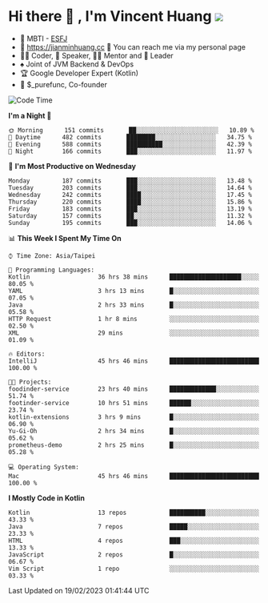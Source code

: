 # Hi there 👋 , I'm Vincent Huang ![](https://komarev.com/ghpvc/?username=Jian-Min-Huang)
- 👀 MBTI - [ESFJ](https://www.16personalities.com/esfj-personality)
- 💎 https://jianminhuang.cc 🙋 You can reach me via my personal page
- 👨‍💻 Coder, 🎤 Speaker, 👨‍🏫 Mentor and 🚀 Leader
- ♠️ Joint of JVM Backend & DevOps
- 🏆 Google Developer Expert (Kotlin)
- 💼 $_purefunc, Co-founder

<!--START_SECTION:waka-->
![Code Time](http://img.shields.io/badge/Code%20Time-1%2C615%20hrs%2029%20mins-blue)

**I'm a Night 🦉** 

```text
🌞 Morning      151 commits       ██░░░░░░░░░░░░░░░░░░░░░░░   10.89 % 
🌆 Daytime      482 commits       ████████░░░░░░░░░░░░░░░░░   34.75 % 
🌃 Evening      588 commits       ██████████░░░░░░░░░░░░░░░   42.39 % 
🌙 Night        166 commits       ███░░░░░░░░░░░░░░░░░░░░░░   11.97 % 

```
📅 **I'm Most Productive on Wednesday** 

```text
Monday         187 commits       ███░░░░░░░░░░░░░░░░░░░░░░   13.48 % 
Tuesday        203 commits       ███░░░░░░░░░░░░░░░░░░░░░░   14.64 % 
Wednesday      242 commits       ████░░░░░░░░░░░░░░░░░░░░░   17.45 % 
Thursday       220 commits       ████░░░░░░░░░░░░░░░░░░░░░   15.86 % 
Friday         183 commits       ███░░░░░░░░░░░░░░░░░░░░░░   13.19 % 
Saturday       157 commits       ██░░░░░░░░░░░░░░░░░░░░░░░   11.32 % 
Sunday         195 commits       ███░░░░░░░░░░░░░░░░░░░░░░   14.06 % 

```


📊 **This Week I Spent My Time On** 

```text
⌚︎ Time Zone: Asia/Taipei

💬 Programming Languages: 
Kotlin                   36 hrs 38 mins      ████████████████████░░░░░   80.05 % 
YAML                     3 hrs 13 mins       █░░░░░░░░░░░░░░░░░░░░░░░░   07.05 % 
Java                     2 hrs 33 mins       █░░░░░░░░░░░░░░░░░░░░░░░░   05.58 % 
HTTP Request             1 hr 8 mins         ░░░░░░░░░░░░░░░░░░░░░░░░░   02.50 % 
XML                      29 mins             ░░░░░░░░░░░░░░░░░░░░░░░░░   01.09 % 

🔥 Editors: 
IntelliJ                 45 hrs 46 mins      █████████████████████████   100.00 % 

🐱‍💻 Projects: 
foodinder-service        23 hrs 40 mins      █████████████░░░░░░░░░░░░   51.74 % 
footinder-service        10 hrs 51 mins      ██████░░░░░░░░░░░░░░░░░░░   23.74 % 
kotlin-extensions        3 hrs 9 mins        █░░░░░░░░░░░░░░░░░░░░░░░░   06.90 % 
Yu-Gi-Oh                 2 hrs 34 mins       █░░░░░░░░░░░░░░░░░░░░░░░░   05.62 % 
prometheus-demo          2 hrs 25 mins       █░░░░░░░░░░░░░░░░░░░░░░░░   05.28 % 

💻 Operating System: 
Mac                      45 hrs 46 mins      █████████████████████████   100.00 % 

```

**I Mostly Code in Kotlin** 

```text
Kotlin                   13 repos            ██████████░░░░░░░░░░░░░░░   43.33 % 
Java                     7 repos             █████░░░░░░░░░░░░░░░░░░░░   23.33 % 
HTML                     4 repos             ███░░░░░░░░░░░░░░░░░░░░░░   13.33 % 
JavaScript               2 repos             █░░░░░░░░░░░░░░░░░░░░░░░░   06.67 % 
Vim Script               1 repo              ░░░░░░░░░░░░░░░░░░░░░░░░░   03.33 % 

```



 Last Updated on 19/02/2023 01:41:44 UTC
<!--END_SECTION:waka-->
